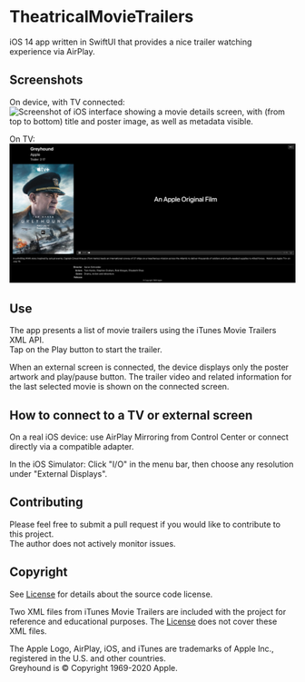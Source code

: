 # TheatricalMovieTrailers
iOS 14 app written in SwiftUI that provides a nice trailer watching experience via AirPlay.

## Screenshots

On device, with TV connected:  
<img src="https://github.com/conath/TheatricalMovieTrailers/blob/main/screenshot-app.jpg?raw=true" alt="Screenshot of iOS interface showing a movie details screen, with (from top to bottom) title and poster image, as well as metadata visible." width="300"/>

On TV:  
![Screenshot of TV interface showing a movie poster on the left, the words "An Apple original" on the right in a video player, and metadata about a movie below.](screenshot-external-view.jpg)

## Use

The app presents a list of movie trailers using the iTunes Movie Trailers XML API.  
Tap on the Play button to start the trailer.

When an external screen is connected, the device displays only the poster artwork and play/pause button. The trailer video and related information for the last selected movie is shown on the connected screen.

## How to connect to a TV or external screen

On a real iOS device: use AirPlay Mirroring from Control Center or connect directly via a compatible adapter.

In the iOS Simulator: Click "I/O" in the menu bar, then choose any resolution under "External Displays".

## Contributing

Please feel free to submit a pull request if you would like to contribute to this project.   
The author does not actively monitor issues.  


## Copyright

See [License](LICENSE) for details about the source code license.

Two XML files from iTunes Movie Trailers are included with the project for reference and educational purposes. The [License](LICENSE) does not cover these XML files.

The Apple Logo, AirPlay, iOS, and iTunes are trademarks of Apple Inc., registered in the U.S. and other countries.  
Greyhound is © Copyright 1969-2020 Apple.
